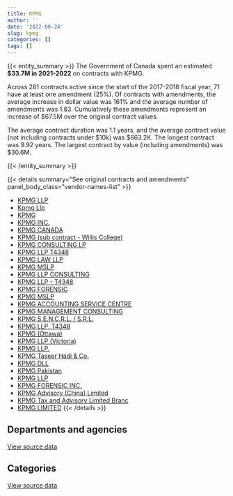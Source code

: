 ```yaml
---
title: KPMG
author: ''
date: '2022-08-24'
slug: kpmg
categories: []
tags: []
---
```


<script src="/rmarkdown-libs/htmlwidgets/htmlwidgets.js"></script>
<link href="/rmarkdown-libs/datatables-css/datatables-crosstalk.css" rel="stylesheet" />
<script src="/rmarkdown-libs/datatables-binding/datatables.js"></script>
<script src="/rmarkdown-libs/jquery/jquery-3.6.0.min.js"></script>
<link href="/rmarkdown-libs/dt-core-bootstrap/css/dataTables.bootstrap.min.css" rel="stylesheet" />
<link href="/rmarkdown-libs/dt-core-bootstrap/css/dataTables.bootstrap.extra.css" rel="stylesheet" />
<script src="/rmarkdown-libs/dt-core-bootstrap/js/jquery.dataTables.min.js"></script>
<script src="/rmarkdown-libs/dt-core-bootstrap/js/dataTables.bootstrap.min.js"></script>
<link href="/rmarkdown-libs/crosstalk/css/crosstalk.min.css" rel="stylesheet" />
<script src="/rmarkdown-libs/crosstalk/js/crosstalk.min.js"></script>
<script src="/rmarkdown-libs/htmlwidgets/htmlwidgets.js"></script>
<link href="/rmarkdown-libs/datatables-css/datatables-crosstalk.css" rel="stylesheet" />
<script src="/rmarkdown-libs/datatables-binding/datatables.js"></script>
<script src="/rmarkdown-libs/jquery/jquery-3.6.0.min.js"></script>
<link href="/rmarkdown-libs/dt-core-bootstrap/css/dataTables.bootstrap.min.css" rel="stylesheet" />
<link href="/rmarkdown-libs/dt-core-bootstrap/css/dataTables.bootstrap.extra.css" rel="stylesheet" />
<script src="/rmarkdown-libs/dt-core-bootstrap/js/jquery.dataTables.min.js"></script>
<script src="/rmarkdown-libs/dt-core-bootstrap/js/dataTables.bootstrap.min.js"></script>
<link href="/rmarkdown-libs/crosstalk/css/crosstalk.min.css" rel="stylesheet" />
<script src="/rmarkdown-libs/crosstalk/js/crosstalk.min.js"></script>

{{< entity_summary >}}
The Government of Canada spent an estimated **\$33.7M in 2021-2022** on contracts with KPMG.

Across 281 contracts active since the start of the 2017-2018 fiscal year, 71 have at least one amendment (25%). Of contracts with amendments, the average increase in dollar value was 161% and the average number of amendments was 1.83. Cumulatively these amendments represent an increase of \$67.5M over the original contract values.

The average contract duration was 1.1 years, and the average contract value (not including contracts under \$10k) was \$663.2K. The longest contract was 9.92 years. The largest contract by value (including amendments) was \$30.6M.

{{< /entity_summary >}}

{{< details summary="See original contracts and amendments" panel_body_class="vendor-names-list" >}}
- [KPMG LLP](https://search.open.canada.ca/en/ct/?sort=contract_value_f%20desc&page=1&search_text=%22KPMG%20LLP%22)
- [Kpmg Llp](https://search.open.canada.ca/en/ct/?sort=contract_value_f%20desc&page=1&search_text=%22Kpmg%20Llp%22)
- [KPMG](https://search.open.canada.ca/en/ct/?sort=contract_value_f%20desc&page=1&search_text=%22KPMG%22)
- [KPMG INC.](https://search.open.canada.ca/en/ct/?sort=contract_value_f%20desc&page=1&search_text=%22KPMG%20INC.%22)
- [KPMG CANADA](https://search.open.canada.ca/en/ct/?sort=contract_value_f%20desc&page=1&search_text=%22KPMG%20CANADA%22)
- [KPMG (sub contract - Willis College)](https://search.open.canada.ca/en/ct/?sort=contract_value_f%20desc&page=1&search_text=%22KPMG%20%20%28sub%20contract%20-%20Willis%20College%29%22)
- [KPMG CONSULTING LP](https://search.open.canada.ca/en/ct/?sort=contract_value_f%20desc&page=1&search_text=%22KPMG%20CONSULTING%20LP%22)
- [KPMG LLP T4348](https://search.open.canada.ca/en/ct/?sort=contract_value_f%20desc&page=1&search_text=%22KPMG%20LLP%20T4348%22)
- [KPMG LAW LLP](https://search.open.canada.ca/en/ct/?sort=contract_value_f%20desc&page=1&search_text=%22KPMG%20LAW%20LLP%22)
- [KPMG MSLP](https://search.open.canada.ca/en/ct/?sort=contract_value_f%20desc&page=1&search_text=%22KPMG%20MSLP%22)
- [KPMG LLP CONSULTING](https://search.open.canada.ca/en/ct/?sort=contract_value_f%20desc&page=1&search_text=%22KPMG%20LLP%20CONSULTING%22)
- [KPMG LLP - T4348](https://search.open.canada.ca/en/ct/?sort=contract_value_f%20desc&page=1&search_text=%22KPMG%20LLP%20-%20T4348%22)
- [KPMG FORENSIC](https://search.open.canada.ca/en/ct/?sort=contract_value_f%20desc&page=1&search_text=%22KPMG%20FORENSIC%22)
- [KPMG MSLP](https://search.open.canada.ca/en/ct/?sort=contract_value_f%20desc&page=1&search_text=%22KPMG%20%20MSLP%22)
- [KPMG ACCOUNTING SERVICE CENTRE](https://search.open.canada.ca/en/ct/?sort=contract_value_f%20desc&page=1&search_text=%22KPMG%20ACCOUNTING%20SERVICE%20CENTRE%22)
- [KPMG MANAGEMENT CONSULTING](https://search.open.canada.ca/en/ct/?sort=contract_value_f%20desc&page=1&search_text=%22KPMG%20MANAGEMENT%20CONSULTING%22)
- [KPMG S.E.N.C.R.L. / S.R.L.](https://search.open.canada.ca/en/ct/?sort=contract_value_f%20desc&page=1&search_text=%22KPMG%20S.E.N.C.R.L.%20%2f%20S.R.L.%22)
- [KPMG LLP, T4348](https://search.open.canada.ca/en/ct/?sort=contract_value_f%20desc&page=1&search_text=%22KPMG%20LLP%2c%20T4348%22)
- [KPMG (Ottawa)](https://search.open.canada.ca/en/ct/?sort=contract_value_f%20desc&page=1&search_text=%22KPMG%20%28Ottawa%29%22)
- [KPMG LLP (Victoria)](https://search.open.canada.ca/en/ct/?sort=contract_value_f%20desc&page=1&search_text=%22KPMG%20LLP%20%28Victoria%29%22)
- [KPMG LLP.](https://search.open.canada.ca/en/ct/?sort=contract_value_f%20desc&page=1&search_text=%22KPMG%20LLP.%22)
- [KPMG Taseer Hadi & Co.](https://search.open.canada.ca/en/ct/?sort=contract_value_f%20desc&page=1&search_text=%22KPMG%20Taseer%20Hadi%20%26%20Co.%22)
- [KPMG DLL](https://search.open.canada.ca/en/ct/?sort=contract_value_f%20desc&page=1&search_text=%22KPMG%20DLL%22)
- [KPMG Pakistan](https://search.open.canada.ca/en/ct/?sort=contract_value_f%20desc&page=1&search_text=%22KPMG%20Pakistan%22)
- [KPMG LLP](https://search.open.canada.ca/en/ct/?sort=contract_value_f%20desc&page=1&search_text=%22KPMG%20%20LLP%22)
- [KPMG FORENSIC INC.](https://search.open.canada.ca/en/ct/?sort=contract_value_f%20desc&page=1&search_text=%22KPMG%20FORENSIC%20INC.%22)
- [KPMG Advisory (China) Limited](https://search.open.canada.ca/en/ct/?sort=contract_value_f%20desc&page=1&search_text=%22KPMG%20Advisory%20%28China%29%20Limited%22)
- [KPMG Tax and Advisory Limited Branc](https://search.open.canada.ca/en/ct/?sort=contract_value_f%20desc&page=1&search_text=%22KPMG%20Tax%20and%20Advisory%20Limited%20Branc%22)
- [KPMG LIMITED](https://search.open.canada.ca/en/ct/?sort=contract_value_f%20desc&page=1&search_text=%22KPMG%20LIMITED%22)
{{< /details >}}

## Departments and agencies

<div id="htmlwidget-1" style="width:100%;height:auto;" class="datatables html-widget"></div>
<script type="application/json" data-for="htmlwidget-1">{"x":{"style":"bootstrap","filter":"none","vertical":false,"data":[["<a href=\"/departments/aafc-aac/\">Agriculture and Agri-Food Canada<\/a>","<a href=\"/departments/aandc-aadnc/\">Crown-Indigenous Relations and Northern Affairs Canada<\/a>","<a href=\"/departments/acoa-apeca/\">Atlantic Canada Opportunities Agency<\/a>","<a href=\"/departments/atssc-scdata/\">Administrative Tribunals Support Service of Canada<\/a>","<a href=\"/departments/cbsa-asfc/\">Canada Border Services Agency<\/a>","<a href=\"/departments/ccohs-cchst/\">Canadian Centre for Occupational Health and Safety<\/a>","<a href=\"/departments/cer-rec/\">Canada Energy Regulator<\/a>","<a href=\"/departments/cfia-acia/\">Canadian Food Inspection Agency<\/a>","<a href=\"/departments/cnsc-ccsn/\">Canadian Nuclear Safety Commission<\/a>","<a href=\"/departments/cra-arc/\">Canada Revenue Agency<\/a>","<a href=\"/departments/csa-asc/\">Canadian Space Agency<\/a>","<a href=\"/departments/csps-efpc/\">Canada School of Public Service<\/a>","<a href=\"/departments/dfatd-maecd/\">Global Affairs Canada<\/a>","<a href=\"/departments/dfo-mpo/\">Fisheries and Oceans Canada<\/a>","<a href=\"/departments/dnd-mdn/\">National Defence<\/a>","<a href=\"/departments/esdc-edsc/\">Employment and Social Development Canada<\/a>","<a href=\"/departments/fcac-acfc/\">Financial Consumer Agency of Canada<\/a>","<a href=\"/departments/fintrac-canafe/\">Financial Transactions and Reports Analysis Centre of Canada<\/a>","<a href=\"/departments/hc-sc/\">Health Canada<\/a>","<a href=\"/departments/iaac-aeic/\">Impact Assessment Agency of Canada<\/a>","<a href=\"/departments/ic/\">Innovation, Science and Economic Development Canada<\/a>","<a href=\"/departments/iic-iac/\">Invest in Canada<\/a>","<a href=\"/departments/infc/\">Infrastructure Canada<\/a>","<a href=\"/departments/isc-sac/\">Indigenous Services Canada<\/a>","<a href=\"/departments/nrc-cnrc/\">National Research Council Canada<\/a>","<a href=\"/departments/nrcan-rncan/\">Natural Resources Canada<\/a>","<a href=\"/departments/nserc-crsng/\">Natural Sciences and Engineering Research Council of Canada<\/a>","<a href=\"/departments/oag-bvg/\">Office of the Auditor General of Canada<\/a>","<a href=\"/departments/opc-cpvp/\">Office of the Privacy Commissioner of Canada<\/a>","<a href=\"/departments/osfi-bsif/\">Office of the Superintendent of Financial Institutions Canada<\/a>","<a href=\"/departments/pc/\">Parks Canada<\/a>","<a href=\"/departments/phac-aspc/\">Public Health Agency of Canada<\/a>","<a href=\"/departments/ps-sp/\">Public Safety Canada<\/a>","<a href=\"/departments/psic-ispc/\">Office of the Public Sector Integrity Commissioner of Canada<\/a>","<a href=\"/departments/pwgsc-tpsgc/\">Public Services and Procurement Canada<\/a>","<a href=\"/departments/rcmp-grc/\">Royal Canadian Mounted Police<\/a>","<a href=\"/departments/ssc-spc/\">Shared Services Canada<\/a>","<a href=\"/departments/tbs-sct/\">Treasury Board of Canada Secretariat<\/a>","<a href=\"/departments/tc/\">Transport Canada<\/a>"],[207551.04,303209.29,null,null,91392.57,123132.78,63245.29,67807.02,null,6918.46,43198.62,null,71543.5,null,3283808.61,1410021.41,4989.04,19967.32,null,16482.09,631195.92,null,960500,78973.43,310848.21,342450.46,41475.24,212842.72,null,24986.79,null,403965.78,1334288.87,null,2096775.31,23876.33,1375479.55,421651.59,335957.2],[79422.71,125817.74,11500,null,null,123470.13,null,80618.48,null,6937.41,300444.66,260749.57,42071.24,153094.66,3253873.98,1627798.88,null,19141.88,null,237177.15,912646.42,186019.5,null,128424.25,98511.88,51281.14,17385.51,157774.38,null,75594.13,null,535239.74,7756.47,36725,6639228.51,null,7627659.32,39900,265010.17],[null,158981.38,40914.68,26446.05,null,82684.1,null,null,null,6918.46,84728.6,379177.66,75678.55,null,4704586.25,1221231.22,null,68.12,null,89298.03,832937.43,746122.17,null,null,39079.82,null,null,1175260.96,39416.66,48618.26,null,762556.83,null,null,9995519.19,null,7606818.72,27922.43,190423.34],[null,62931.38,33174.07,33751.08,null,66777.51,null,88343.4,29548.85,6918.46,156308.24,379177.66,149285.66,null,3401159.21,1143173.6,null,null,32349.17,null,2904965.55,746122.17,90058.46,null,71013.24,39815.55,null,596322.69,null,31668.26,882464.53,3057630.47,null,null,10067424.91,145149.64,9150594.07,12023.07,365479.21]],"container":"<table class=\"table table-striped table-hover row-border order-column display\">\n  <thead>\n    <tr>\n      <th>Department<\/th>\n      <th>2018-2019<\/th>\n      <th>2019-2020<\/th>\n      <th>2020-2021<\/th>\n      <th>2021-2022<\/th>\n    <\/tr>\n  <\/thead>\n<\/table>","options":{"order":[[4,"desc"]],"pageLength":10,"autoWidth":true,"columnDefs":[{"targets":1,"render":"function(data, type, row, meta) {\n    return type !== 'display' ? data : DTWidget.formatCurrency(data, \"$\", 2, 3, \",\", \".\", true, null);\n  }"},{"targets":2,"render":"function(data, type, row, meta) {\n    return type !== 'display' ? data : DTWidget.formatCurrency(data, \"$\", 2, 3, \",\", \".\", true, null);\n  }"},{"targets":3,"render":"function(data, type, row, meta) {\n    return type !== 'display' ? data : DTWidget.formatCurrency(data, \"$\", 2, 3, \",\", \".\", true, null);\n  }"},{"targets":4,"render":"function(data, type, row, meta) {\n    return type !== 'display' ? data : DTWidget.formatCurrency(data, \"$\", 2, 3, \",\", \".\", true, null);\n  }"},{"width":"16%","targets":[1,2,3,4]},{"className":"dt-right","targets":[1,2,3,4]}],"orderClasses":false}},"evals":["options.columnDefs.0.render","options.columnDefs.1.render","options.columnDefs.2.render","options.columnDefs.3.render"],"jsHooks":[]}</script>
<p class="text-right">
<a href="https://github.com/GoC-Spending/contracts-data/tree/main/data/out/vendors/kpmg/summary_by_fiscal_year_by_department.csv" class="source-data-link btn btn-link">View source data</a>
</p>

## Categories

<div id="htmlwidget-2" style="width:100%;height:auto;" class="datatables html-widget"></div>
<script type="application/json" data-for="htmlwidget-2">{"x":{"style":"bootstrap","filter":"none","vertical":false,"data":[["<a href=\"/categories/0_other/\">(Other)<\/a>","<a href=\"/categories/1_facilities_and_construction/\">Facilities and construction<\/a>","<a href=\"/categories/2_professional_services/\">Professional services<\/a>","<a href=\"/categories/3_information_technology/\">Information technology<\/a>","<a href=\"/categories/6_industrial_products_and_services/\">Industrial products and services<\/a>","<a href=\"/categories/7_travel/\">Travel<\/a>","<a href=\"/categories/9_human_capital/\">Human capital<\/a>"],[201294.17,39499.88,13272670.67,674409.82,20905,20119.03,79635.85],[null,24514.62,21160432.65,1373854.1,null,232060.47,310413.07],[null,1790712.85,24380505.37,1346624.82,null,null,817545.88],[null,1790712.85,29245462.33,1842183.47,null,null,865271.45]],"container":"<table class=\"table table-striped table-hover row-border order-column display\">\n  <thead>\n    <tr>\n      <th>Category<\/th>\n      <th>2018-2019<\/th>\n      <th>2019-2020<\/th>\n      <th>2020-2021<\/th>\n      <th>2021-2022<\/th>\n    <\/tr>\n  <\/thead>\n<\/table>","options":{"order":[[4,"desc"]],"dom":"t","pageLength":30,"autoWidth":true,"columnDefs":[{"targets":1,"render":"function(data, type, row, meta) {\n    return type !== 'display' ? data : DTWidget.formatCurrency(data, \"$\", 2, 3, \",\", \".\", true, null);\n  }"},{"targets":2,"render":"function(data, type, row, meta) {\n    return type !== 'display' ? data : DTWidget.formatCurrency(data, \"$\", 2, 3, \",\", \".\", true, null);\n  }"},{"targets":3,"render":"function(data, type, row, meta) {\n    return type !== 'display' ? data : DTWidget.formatCurrency(data, \"$\", 2, 3, \",\", \".\", true, null);\n  }"},{"targets":4,"render":"function(data, type, row, meta) {\n    return type !== 'display' ? data : DTWidget.formatCurrency(data, \"$\", 2, 3, \",\", \".\", true, null);\n  }"},{"width":"16%","targets":[1,2,3,4]},{"className":"dt-right","targets":[1,2,3,4]}],"orderClasses":false,"lengthMenu":[10,25,30,50,100]}},"evals":["options.columnDefs.0.render","options.columnDefs.1.render","options.columnDefs.2.render","options.columnDefs.3.render"],"jsHooks":[]}</script>
<p class="text-right">
<a href="https://github.com/GoC-Spending/contracts-data/tree/main/data/out/vendors/kpmg/summary_by_fiscal_year_by_category.csv" class="source-data-link btn btn-link">View source data</a>
</p>
